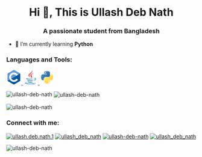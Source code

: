<h1 align="center">Hi 👋, This is Ullash Deb Nath</h1>
<h3 align="center">A passionate student from Bangladesh</h3>

- 🌱 I’m currently learning **Python**

<h3 align="left">Languages and Tools:</h3>
<p align="left"> <a href="https://www.cprogramming.com/" target="_blank"> <img src="https://raw.githubusercontent.com/devicons/devicon/master/icons/c/c-original.svg" alt="c" width="40" height="40"/> </a> <a href="https://www.java.com" target="_blank"> <img src="https://raw.githubusercontent.com/devicons/devicon/master/icons/java/java-original.svg" alt="java" width="40" height="40"/> </a> <a href="https://www.python.org" target="_blank"> <img src="https://raw.githubusercontent.com/devicons/devicon/master/icons/python/python-original.svg" alt="python" width="40" height="40"/> </a> </p>

<p><img align="left" src="https://github-readme-stats.vercel.app/api/top-langs?username=ullash-deb-nath&show_icons=true&locale=en&layout=compact" alt="ullash-deb-nath" /></p>

<p>&nbsp;<img align="center" src="https://github-readme-stats.vercel.app/api?username=ullash-deb-nath&show_icons=true&locale=en" alt="ullash-deb-nath" /></p>

<p><img align="center" src="https://github-readme-streak-stats.herokuapp.com/?user=ullash-deb-nath&" alt="ullash-deb-nath" /></p>

<h3 align="left">Connect with me:</h3>
<p align="left">
<a href="https://fb.com/ullash.deb.nath.1" target="blank"><img align="center" src="https://raw.githubusercontent.com/rahuldkjain/github-profile-readme-generator/master/src/images/icons/Social/facebook.svg" alt="ullash.deb.nath.1" height="30" width="40" /></a>
<a href="https://twitter.com/ullash_deb_nath" target="blank"><img align="center" src="https://raw.githubusercontent.com/rahuldkjain/github-profile-readme-generator/master/src/images/icons/Social/twitter.svg" alt="ullash_deb_nath" height="30" width="40" /></a>
<a href="https://linkedin.com/in/ullash-deb-nath" target="blank"><img align="center" src="https://raw.githubusercontent.com/rahuldkjain/github-profile-readme-generator/master/src/images/icons/Social/linked-in-alt.svg" alt="ullash-deb-nath" height="30" width="40" /></a>
<a href="https://codeforces.com/profile/ullash_deb_nath" target="blank"><img align="center" src="https://cdn.jsdelivr.net/npm/simple-icons@3.0.1/icons/codeforces.svg" alt="ullash_deb_nath" height="30" width="40" /></a>
</p>

<p align="left"> <img src="https://komarev.com/ghpvc/?username=ullash-deb-nath&label=Profile%20views&color=0e75b6&style=flat" alt="ullash-deb-nath" /> </p>
